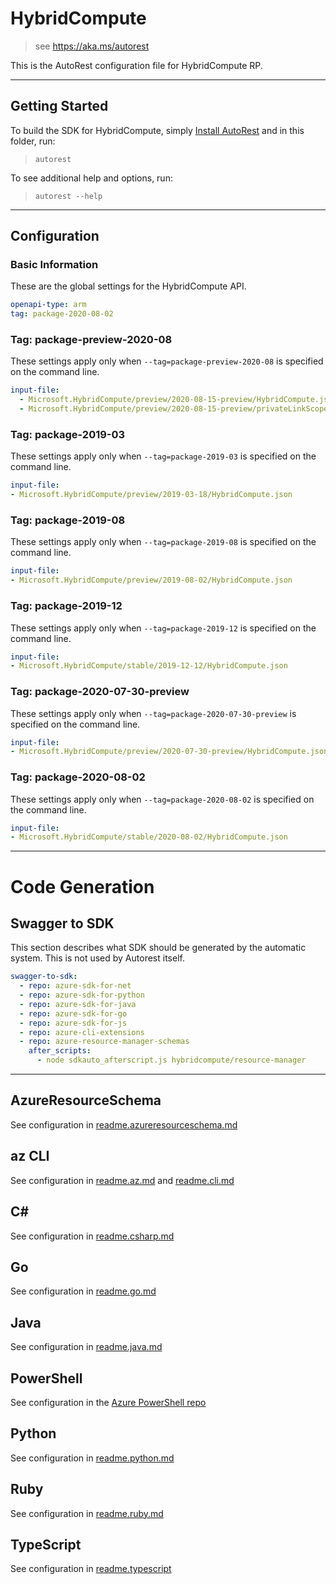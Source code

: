 # HybridCompute

> see https://aka.ms/autorest

This is the AutoRest configuration file for HybridCompute RP.

---

## Getting Started

To build the SDK for HybridCompute, simply [Install AutoRest](https://aka.ms/autorest/install) and in this folder, run:

> `autorest`

To see additional help and options, run:

> `autorest --help`

---

## Configuration

### Basic Information

These are the global settings for the HybridCompute API.

``` yaml
openapi-type: arm
tag: package-2020-08-02
```


### Tag: package-preview-2020-08

These settings apply only when `--tag=package-preview-2020-08` is specified on the command line.

```yaml $(tag) == 'package-preview-2020-08'
input-file:
  - Microsoft.HybridCompute/preview/2020-08-15-preview/HybridCompute.json
  - Microsoft.HybridCompute/preview/2020-08-15-preview/privateLinkScopes.json
```
### Tag: package-2019-03

These settings apply only when `--tag=package-2019-03` is specified on the command line.

``` yaml $(tag) == 'package-2019-03'
input-file:
- Microsoft.HybridCompute/preview/2019-03-18/HybridCompute.json
```

### Tag: package-2019-08

These settings apply only when `--tag=package-2019-08` is specified on the command line.

``` yaml $(tag) == 'package-2019-08'
input-file:
- Microsoft.HybridCompute/preview/2019-08-02/HybridCompute.json
```

### Tag: package-2019-12

These settings apply only when `--tag=package-2019-12` is specified on the command line.

``` yaml $(tag) == 'package-2019-12'
input-file:
- Microsoft.HybridCompute/stable/2019-12-12/HybridCompute.json
```

### Tag: package-2020-07-30-preview

These settings apply only when `--tag=package-2020-07-30-preview` is specified on the command line.

``` yaml $(tag) == 'package-2020-07-30-preview'
input-file:
- Microsoft.HybridCompute/preview/2020-07-30-preview/HybridCompute.json
```

### Tag: package-2020-08-02

These settings apply only when `--tag=package-2020-08-02` is specified on the command line.

``` yaml $(tag) == 'package-2020-08-02'
input-file:
- Microsoft.HybridCompute/stable/2020-08-02/HybridCompute.json
```

---

# Code Generation

## Swagger to SDK

This section describes what SDK should be generated by the automatic system.
This is not used by Autorest itself.

``` yaml $(swagger-to-sdk)
swagger-to-sdk:
  - repo: azure-sdk-for-net
  - repo: azure-sdk-for-python
  - repo: azure-sdk-for-java
  - repo: azure-sdk-for-go
  - repo: azure-sdk-for-js
  - repo: azure-cli-extensions
  - repo: azure-resource-manager-schemas
    after_scripts:
      - node sdkauto_afterscript.js hybridcompute/resource-manager
```

---

## AzureResourceSchema

See configuration in [readme.azureresourceschema.md](./readme.azureresourceschema.md)

## az CLI

See configuration in [readme.az.md](./readme.az.md) and [readme.cli.md](./readme.cli.md)

## C#

See configuration in [readme.csharp.md](./readme.csharp.md)

## Go

See configuration in [readme.go.md](./readme.go.md)

## Java

See configuration in [readme.java.md](./readme.java.md)

## PowerShell

See configuration in the [Azure PowerShell repo](https://github.com/Azure/azure-powershell/tree/generation/src/ConnectedMachine)

## Python

See configuration in [readme.python.md](./readme.python.md)

## Ruby

See configuration in [readme.ruby.md](./readme.ruby.md)

## TypeScript

See configuration in [readme.typescript](./readme.typescript.md)

